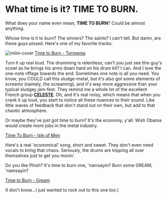 # What time is it? TIME TO BURN.

What does your name even mean, **TIME TO BURN**? Could be almost anything.

Whose time is it to burn? The sinners? The saints? I can't tell. But damn, are these guys pissed. Here's one of my favorite tracks:

![mlim-cover](/content/images/time-to-burn-island.jpg)
[Time to Burn - Tormenta](/assets/mp3/04-tormentia.mp3)

Turn it up real loud. The drumming is relentless; can't you just see this guy's scowl as he brings his arms down hard on his drum kit? I can. And I love the one-note riffage towards the end. Sometimes one note is all you need. You know, you COULD call this sludge-metal, but it's also got some elements of screamo (namely, the screaming), and it's way more aggressive than your typical sludgey jam-fest. They remind me a whole lot of the excellent French group [**CELESTE**](http://denovali.com/celeste/). Oh, and it's real noisy, which means that when you crank it up loud, you start to notice all these nuances to their sound. Like little waves of feedback that don't stand out on their own, but add to that chaotic atmosphere.

Or maybe they've just got time to burn? It's the economy, y'all. Wish Obama would create more jobs in the metal industry.

[Time To Burn - Isle of Men](/assets/mp3/06-isle-of-men.mp3)

Here's a real 'economical' song, short and sweet. They don't even need vocals to bring that chaos. Seriously, the drums are tripping all over themselves just to get you movin'.

Do you like Phish? It's time to burn one, 'namsayin? Burn some GREAM, 'namsayin?

[Time to Burn - Gream](/assets/mp3/09-gream.mp3)

\(I don't know...I just wanted to rock out to this one too.\)
